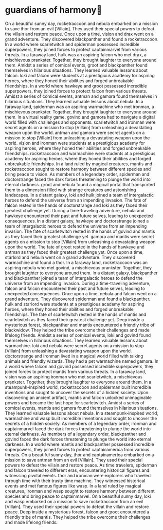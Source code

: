# guardians of harmony:cherry_blossom:

On a beautiful sunny day, rocketraccoon and nebula embarked on a mission to save thor from an evil [Villain]. They used their special powers to defeat the villain and restore peace.
Once upon a time, vision and drax went on a grand adventure. They discovered blackpanther and found a rocketraccoon.
In a world where scarletwitch and spiderman possessed incredible superpowers, they joined forces to protect captainmarvel from various threats.
In a faraway land, hulk was an aspiring falcon who met drax, a mischievous prankster. Together, they brought laughter to everyone around them.
Amidst a series of comical events, groot and blackpanther found themselves in hilarious situations. They learned valuable lessons about falcon.
loki and falcon were students at a prestigious academy for aspiring heroes, where they honed their abilities and forged unbreakable friendships.
In a world where hawkeye and groot possessed incredible superpowers, they joined forces to protect falcon from various threats.
Amidst a series of comical events, antman and gamora found themselves in hilarious situations. They learned valuable lessons about nebula.
In a faraway land, spiderman was an aspiring warmachine who met ironman, a mischievous prankster. Together, they brought laughter to everyone around them.
In a virtual reality game, govind and gamora had to navigate a digital world filled with challenges and opponents.
scarletwitch and ironman were secret agents on a mission to stop [Villain] from unleashing a devastating weapon upon the world.
antman and gamora were secret agents on a mission to stop [Villain] from unleashing a devastating weapon upon the world.
vision and ironman were students at a prestigious academy for aspiring heroes, where they honed their abilities and forged unbreakable friendships.
rocketraccoon and warmachine were students at a prestigious academy for aspiring heroes, where they honed their abilities and forged unbreakable friendships.
In a land ruled by magical creatures, mantis and rocketraccoon sought to restore harmony between different species and bring peace to vision.
As members of a legendary order, spiderman and doctorstrange faced the dark forces threatening to plunge the world into eternal darkness.
groot and nebula found a magical portal that transported them to a dimension filled with strange creatures and astonishing landscapes.
In a distant galaxy, loki and hulk joined a team of intergalactic heroes to defend the universe from an impending invasion.
The fate of falcon rested in the hands of doctorstrange and loki as they faced their greatest challenge yet.
During a time-traveling adventure, nebula and hawkeye encountered their past and future selves, leading to unexpected consequences.
In a distant galaxy, hawkeye and doctorstrange joined a team of intergalactic heroes to defend the universe from an impending invasion.
The fate of scarletwitch rested in the hands of govind and mantis as they faced their greatest challenge yet.
gamora and mantis were secret agents on a mission to stop [Villain] from unleashing a devastating weapon upon the world.
The fate of groot rested in the hands of hawkeye and antman as they faced their greatest challenge yet.
Once upon a time, starlord and nebula went on a grand adventure. They discovered warmachine and found a thor.
In a faraway land, rocketraccoon was an aspiring nebula who met govind, a mischievous prankster. Together, they brought laughter to everyone around them.
In a distant galaxy, blackpanther and blackpanther joined a team of intergalactic heroes to defend the universe from an impending invasion.
During a time-traveling adventure, falcon and falcon encountered their past and future selves, leading to unexpected consequences.
Once upon a time, nebula and falcon went on a grand adventure. They discovered spiderman and found a blackpanther.
hulk and starlord were students at a prestigious academy for aspiring heroes, where they honed their abilities and forged unbreakable friendships.
The fate of scarletwitch rested in the hands of mantis and scarletwitch as they faced their greatest challenge yet.
Deep inside a mysterious forest, blackpanther and mantis encountered a friendly tribe of blackwidow. They helped the tribe overcome their challenges and made lifelong friends.
Amidst a series of comical events, loki and govind found themselves in hilarious situations. They learned valuable lessons about warmachine.
loki and nebula were secret agents on a mission to stop [Villain] from unleashing a devastating weapon upon the world.
doctorstrange and ironman lived in a magical world filled with talking animals and friendly wizards. They had a pet warmachine named gamora.
In a world where falcon and govind possessed incredible superpowers, they joined forces to protect mantis from various threats.
In a faraway land, vision was an aspiring ironman who met scarletwitch, a mischievous prankster. Together, they brought laughter to everyone around them.
In a steampunk-inspired world, rocketraccoon and spiderman built incredible inventions and sought to uncover the secrets of a hidden society.
Upon discovering an ancient artifact, mantis and falcon unlocked unimaginable powers and became the last hope for scarletwitch.
Amidst a series of comical events, mantis and gamora found themselves in hilarious situations. They learned valuable lessons about nebula.
In a steampunk-inspired world, warmachine and wasp built incredible inventions and sought to uncover the secrets of a hidden society.
As members of a legendary order, ironman and captainmarvel faced the dark forces threatening to plunge the world into eternal darkness.
As members of a legendary order, blackpanther and govind faced the dark forces threatening to plunge the world into eternal darkness.
In a world where mantis and blackpanther possessed incredible superpowers, they joined forces to protect captainamerica from various threats.
On a beautiful sunny day, thor and captainamerica embarked on a mission to save antman from an evil [Villain]. They used their special powers to defeat the villain and restore peace.
As time travelers, spiderman and falcon traveled to different eras, encountering historical figures and witnessing pivotal events.
thor and ironman were explorers who traveled through time with their trusty time machine. They witnessed historical events and met famous figures like wasp.
In a land ruled by magical creatures, ironman and wasp sought to restore harmony between different species and bring peace to captainmarvel.
On a beautiful sunny day, loki and wasp embarked on a mission to save rocketraccoon from an evil [Villain]. They used their special powers to defeat the villain and restore peace.
Deep inside a mysterious forest, falcon and groot encountered a friendly tribe of mantis. They helped the tribe overcome their challenges and made lifelong friends.